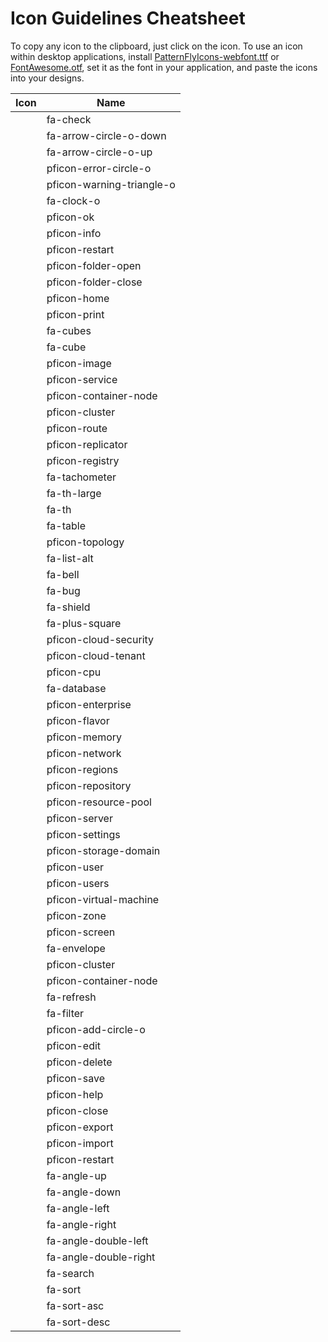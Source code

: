 # Icon Guidelines Cheatsheet

To copy any icon to the clipboard, just click on the icon. To use an icon within desktop applications, install [PatternFlyIcons-webfont.ttf](https://github.com/patternfly/patternfly/raw/master-dist/dist/fonts/PatternFlyIcons-webfont.ttf) or [FontAwesome.otf](https://github.com/patternfly/patternfly/raw/master-dist/dist/fonts/FontAwesome.otf), set it as the font in your application, and paste the icons into your designs.

| Icon                                                   | Name                      |
| ------------------------------------------------------ | ------------------------- |
| <span class="fa fa-check"></span>                      | fa-check                  |
| <span class="fa fa-arrow-circle-o-down"></span>        | fa-arrow-circle-o-down    |
| <span class="fa fa-arrow-circle-o-up"></span>          | fa-arrow-circle-o-up      |
| <span class="pficon pficon-error-circle-o"></span>     | pficon-error-circle-o     |
| <span class="pficon pficon-warning-triangle-o"></span> | pficon-warning-triangle-o |
| <span class="fa fa-clock-o"></span>                    | fa-clock-o                |
| <span class="pficon pficon-ok"></span>                 | pficon-ok                 |
| <span class="pficon pficon-info"></span>               | pficon-info               |
| <span class="pficon pficon-restart"></span>            | pficon-restart            |
| <span class="pficon pficon-folder-open"></span>        | pficon-folder-open        |
| <span class="pficon pficon-folder-close"></span>       | pficon-folder-close       |
| <span class="pficon pficon-home"></span>               | pficon-home               |
| <span class="pficon pficon-print"></span>              | pficon-print              |
| <span class="fa fa-cubes"></span>                      | fa-cubes                  |
| <span class="fa fa-cube"></span>                       | fa-cube                   |
| <span class="pficon pficon-image"></span>              | pficon-image              |
| <span class="pficon pficon-service"></span>            | pficon-service            |
| <span class="pficon pficon-container-node"></span>     | pficon-container-node     |
| <span class="pficon pficon-cluster"></span>            | pficon-cluster            |
| <span class="pficon pficon-route"></span>              | pficon-route              |
| <span class="pficon pficon-replicator"></span>         | pficon-replicator         |
| <span class="pficon pficon-registry"></span>           | pficon-registry           |
| <span class="fa fa-tachometer"></span>                 | fa-tachometer             |
| <span class="fa fa-th-large"></span>                   | fa-th-large               |
| <span class="fa fa-th"></span>                         | fa-th                     |
| <span class="fa fa-table"></span>                      | fa-table                  |
| <span class="pficon pficon-topology"></span>           | pficon-topology           |
| <span class="fa fa-list-alt"></span>                   | fa-list-alt               |
| <span class="fa fa-bell"></span>                       | fa-bell                   |
| <span class="fa fa-bug"></span>                        | fa-bug                    |
| <span class="fa fa-shield"></span>                     | fa-shield                 |
| <span class="fa fa-plus-square"></span>                | fa-plus-square            |
| <span class="pficon pficon-cloud-security"></span>     | pficon-cloud-security     |
| <span class="pficon pficon-cloud-tenant"></span>       | pficon-cloud-tenant       |
| <span class="pficon pficon-cpu"></span>                | pficon-cpu                |
| <span class="fa fa-database"></span>                   | fa-database               |
| <span class="pficon pficon-enterprise"></span>         | pficon-enterprise         |
| <span class="pficon pficon-flavor"></span>             | pficon-flavor             |
| <span class="pficon pficon-memory"></span>             | pficon-memory             |
| <span class="pficon pficon-network"></span>            | pficon-network            |
| <span class="pficon pficon-regions"></span>            | pficon-regions            |
| <span class="pficon pficon-repository"></span>         | pficon-repository         |
| <span class="pficon pficon-resource-pool"></span>      | pficon-resource-pool      |
| <span class="pficon pficon-server"></span>             | pficon-server             |
| <span class="pficon pficon-settings"></span>           | pficon-settings           |
| <span class="pficon pficon-storage-domain"></span>     | pficon-storage-domain     |
| <span class="pficon pficon-user"></span>               | pficon-user               |
| <span class="pficon pficon-users"></span>              | pficon-users              |
| <span class="pficon pficon-virtual-machine"></span>    | pficon-virtual-machine    |
| <span class="pficon pficon-zone"></span>               | pficon-zone               |
| <span class="pficon pficon-screen"></span>             | pficon-screen             |
| <span class="fa fa-envelope"></span>                   | fa-envelope               |
| <span class="pficon pficon-cluster"></span>            | pficon-cluster            |
| <span class="pficon pficon-container-node"></span>     | pficon-container-node     |
| <span class="fa fa-refresh"></span>                    | fa-refresh                |
| <span class="fa fa-filter"></span>                     | fa-filter                 |
| <span class="pficon pficon-add-circle-o"></span>       | pficon-add-circle-o       |
| <span class="pficon pficon-edit"></span>               | pficon-edit               |
| <span class="pficon pficon-delete"></span>             | pficon-delete             |
| <span class="pficon pficon-save"></span>               | pficon-save               |
| <span class="pficon pficon-help"></span>               | pficon-help               |
| <span class="pficon pficon-close"></span>              | pficon-close              |
| <span class="pficon pficon-export"></span>             | pficon-export             |
| <span class="pficon pficon-import"></span>             | pficon-import             |
| <span class="pficon pficon-restart"></span>            | pficon-restart            |
| <span class="fa fa-angle-up"></span>                   | fa-angle-up               |
| <span class="fa fa-angle-down"></span>                 | fa-angle-down             |
| <span class="fa fa-angle-left"></span>                 | fa-angle-left             |
| <span class="fa fa-angle-right"></span>                | fa-angle-right            |
| <span class="fa fa-angle-double-left"></span>          | fa-angle-double-left      |
| <span class="fa fa-angle-double-right"></span>         | fa-angle-double-right     |
| <span class="fa fa-search"></span>                     | fa-search                 |
| <span class="fa fa-sort"></span>                       | fa-sort                   |
| <span class="fa fa-sort-asc"></span>                   | fa-sort-asc               |
| <span class="fa fa-sort-desc"></span>                  | fa-sort-desc              |

